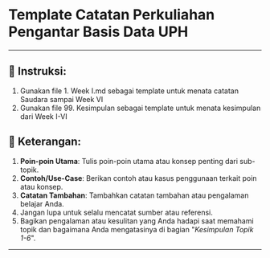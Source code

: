 # Template Catatan Perkuliahan Pengantar Basis Data UPH
---
## 📝 Instruksi:

1. Gunakan file 1. Week I.md sebagai template untuk menata catatan Saudara sampai Week VI
2. Gunakan file 99. Kesimpulan sebagai template untuk menata kesimpulan dari Week I-VI

## 📝 Keterangan:

1. **Poin-poin Utama**: Tulis poin-poin utama atau konsep penting dari sub-topik.
2. **Contoh/Use-Case**: Berikan contoh atau kasus penggunaan terkait poin atau konsep.
3. **Catatan Tambahan**: Tambahkan catatan tambahan atau pengalaman belajar Anda.
4. Jangan lupa untuk selalu mencatat sumber atau referensi.
5. Bagikan pengalaman atau kesulitan yang Anda hadapi saat memahami topik dan bagaimana Anda mengatasinya di bagian "*_Kesimpulan Topik 1-6_*".
---
